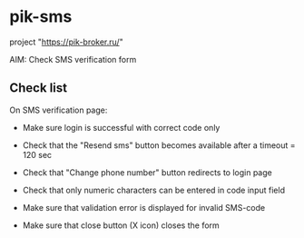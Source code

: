 # pik-sms

project "https://pik-broker.ru/"

AIM: Check SMS verification form

## Check list

On SMS verification page:

- Make sure login is successful with correct code only

- Check that the "Resend sms" button becomes available
after a timeout = 120 sec

- Check that "Change phone number" button redirects to
login page

- Check that only numeric characters can be entered in code input field

- Make sure that validation error is displayed for invalid SMS-code

- Make sure that close button (X icon) closes the form
